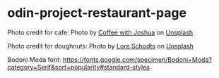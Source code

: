 # odin-project-restaurant-page

Photo credit for cafe:
Photo by <a href="https://unsplash.com/@coffeewithjoshua?utm_source=unsplash&utm_medium=referral&utm_content=creditCopyText">Coffee with Joshua</a> on <a href="https://unsplash.com/s/photos/doughnut-shop?utm_source=unsplash&utm_medium=referral&utm_content=creditCopyText">Unsplash</a>
  
  Photo credit for doughnuts:
  Photo by <a href="https://unsplash.com/@lore_schodts?utm_source=unsplash&utm_medium=referral&utm_content=creditCopyText">Lore Schodts</a> on <a href="https://unsplash.com/s/photos/pastry?utm_source=unsplash&utm_medium=referral&utm_content=creditCopyText">Unsplash</a>

  Bodoni Moda font:
  https://fonts.google.com/specimen/Bodoni+Moda?category=Serif&sort=popularity#standard-styles